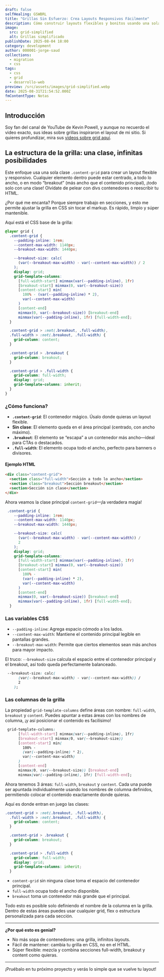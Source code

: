 ```yaml
---
draft: false
selfHealing: GSWBRL
title: "Grillas Sin Esfuerzo: Crea Layouts Responsivos Fácilmente"
description: Cómo construir layouts flexibles y bonitos usando una sola clase utilitaria de CSS grid—sin frameworks.
image:
  src: grid-simplified
  alt: Grillas simplificado
publishDate: 2025-08-04 18:00
category: development
author: 000001-jorge-saud
collections:
  - migration
  - css
tags:
  - css
  - grid
  - desarrollo-web
preview: /src/assets/images/grid-simplified.webp
date: 2025-08-31T21:54:52.000Z
fmContentType: Notas
---
```


## Introducción

Soy fan del canal de YouTube de Kevin Powell, y aunque no recuerdo el video exacto, sus ideas sobre grillas inspiraron el layout de mi sitio. Si quieres profundizar, mira sus [videos sobre grid aquí](https://www.youtube.com/@KevinPowell/search?query=grid).

## La estructura de la grilla: una clase, infinitas posibilidades

Este enfoque usa una sola clase `.content-grid` para crear un layout flexible y responsivo. Cualquier elemento dentro puede estar centrado, a todo lo ancho, o en modo “breakout” (más ancho que el contenido principal), ¡todo solo con una clase! Olvídate de pelear con divs contenedores o reescribir tu HTML.

¿Por qué me encanta? Porque siempre trabajo en secciones, y esto me permite ajustar la grilla en CSS sin tocar el markup. Es rápido, limpio y súper mantenible.

Aquí está el CSS base de la grilla:

```css
@layer grid {
  .content-grid {
    --padding-inline: 1rem;
    --content-max-width: 1140px;
    --breakout-max-width: 1440px;

    --breakout-size: calc(
      (var(--breakout-max-width) - var(--content-max-width)) / 2
    );
    display: grid;
    grid-template-columns:
      [full-width-start] minmax(var(--padding-inline), 1fr)
      [breakout-start] minmax(0, var(--breakout-size))
      [content-start] min(
        100% - (var(--padding-inline) * 2),
        var(--content-max-width)
      )
      [content-end]
      minmax(0, var(--breakout-size)) [breakout-end]
      minmax(var(--padding-inline), 1fr) [full-width-end];
  }

  .content-grid > :not(.breakout, .full-width),
  .full-width > :not(.breakout, .full-width) {
    grid-column: content;
  }

  .content-grid > .breakout {
    grid-column: breakout;
  }

  .content-grid > .full-width {
    grid-column: full-width;
    display: grid;
    grid-template-columns: inherit;
  }
}
```

### ¿Cómo funciona?

- **`.content-grid`**: El contenedor mágico. Úsalo donde quieras un layout flexible.
- **Sin clase**: El elemento queda en el área principal (centrado, con ancho máximo).
- **`.breakout`**: El elemento se “escapa” a un contenedor más ancho—ideal para CTAs o destacados.
- **`.full-width`**: El elemento ocupa todo el ancho, perfecto para banners o divisores.

#### Ejemplo HTML

```html
<div class="content-grid">
  <section class="full-width">Sección a todo lo ancho</section>
  <section class="breakout">Sección breakout</section>
  <section>Sección sin clase</section>
</div>
```

Ahora veamos la clase principal `content-grid`—¡la verdadera magia!

```css
 .content-grid {
    --padding-inline: 1rem;
    --content-max-width: 1140px;
    --breakout-max-width: 1440px;

    --breakout-size: calc(
      (var(--breakout-max-width) - var(--content-max-width)) /
      2
    );
    display: grid;
    grid-template-columns:
      [full-width-start] minmax(var(--padding-inline), 1fr)
      [breakout-start] minmax(0, var(--breakout-size))
      [content-start] min(
        100% -
        (var(--padding-inline) * 2),
        var(--content-max-width)
      )
      [content-end]
      minmax(0, var(--breakout-size)) [breakout-end]
      minmax(var(--padding-inline), 1fr) [full-width-end];
  }
```

### Las variables CSS

- `--padding-inline`: Agrega espacio cómodo a los lados.
- `--content-max-width`: Mantiene el contenido principal legible en pantallas grandes.
- `--breakout-max-width`: Permite que ciertos elementos sean más anchos para mayor impacto.

El truco: `--breakout-size` calcula el espacio entre el contenedor principal y el breakout, así todo queda perfectamente balanceado.

```css
 --breakout-size: calc(
      (var(--breakout-max-width) - var(--content-max-width)) /
      2
    );
```

### Las columnas de la grilla

La propiedad `grid-template-columns` define áreas con nombre: `full-width`, `breakout` y `content`. Puedes apuntar a estas áreas con los nombres de columna, ¡y así posicionar el contenido es facilísimo!

```css
 grid-template-columns:
      [full-width-start] minmax(var(--padding-inline), 1fr)
      [breakout-start] minmax(0, var(--breakout-size))
      [content-start] min(
        100% -
        (var(--padding-inline) * 2),
        var(--content-max-width)
      )
      [content-end]
      minmax(0, var(--breakout-size)) [breakout-end]
      minmax(var(--padding-inline), 1fr) [full-width-end];
```

Ahora tenemos 3 áreas: `full-width`, `breakout` y `content`. Cada una puede ser apuntada individualmente usando los nombres de columna definidos, permitiendo colocar el contenido exactamente donde quieras.

Aquí es donde entran en juego las clases:

```css
.content-grid > :not(.breakout, .full-width),
  .full-width > :not(.breakout, .full-width) {
    grid-column: content;
  }

  .content-grid > .breakout {
    grid-column: breakout;
  }

  .content-grid > .full-width {
    grid-column: full-width;
    display: grid;
    grid-template-columns: inherit;
  }
```

- `content-grid` sin ninguna clase toma el espacio del contenedor principal.
- `full-width` ocupa todo el ancho disponible.
- `breakout` toma un contenedor más grande que el principal.

Todo esto es posible solo definiendo el nombre de la columna en la grilla. Dentro de estas áreas puedes usar cualquier grid, flex o estructura personalizada para cada sección.

---

**¿Por qué esto es genial?**

- No más sopa de contenedores: una grilla, infinitos layouts.
- Fácil de mantener: cambia tu grilla en CSS, no en el HTML.
- Súper flexible: mezcla y combina secciones full-width, breakout y content como quieras.

---

¡Pruébalo en tu próximo proyecto y verás lo simple que se vuelve tu layout!

